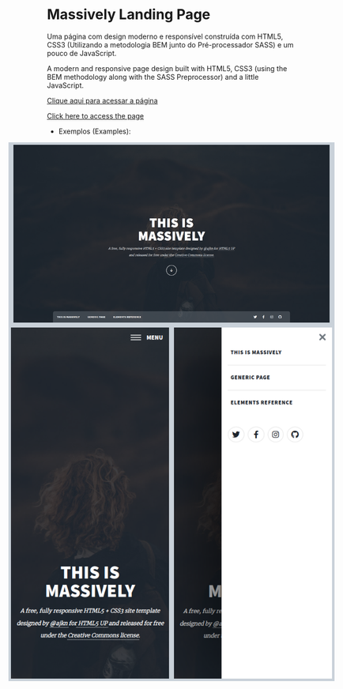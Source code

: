 # Massively Landing Page

Uma página com design moderno e responsível construída com HTML5, CSS3 (Utilizando a metodologia BEM junto do Pré-processador SASS) e um pouco de JavaScript.

A modern and responsive page design built with HTML5, CSS3 (using the BEM methodology along with the SASS Preprocessor) and a little JavaScript.

[Clique aqui para acessar a página](https://victor-henri.github.io/layout-challenges/massively-landing-page/)

[Click here to access the page](https://victor-henri.github.io/layout-challenges/massively-landing-page/)

 - Exemplos (Examples):

<div style="display: flex; flex-direction: column; align-items: center; background-color: #ffffff;">
    <img style="border-style: solid; border-color: #c9d1d9; border-width: 5px 10px; max-width: 640px; height: auto;" src="./prints/Desktop.png" alt="">
    <div style="display: flex; flex-direction: row; justify-content: center;">
        <img style="border: 5px solid #c9d1d9; max-width: 320px;" src="./prints/Mobile.png" alt="">
        <img style="border: 5px solid #c9d1d9; max-width: 320px;" src="./prints/MobileMenu.png" alt="">
    </div>
</div>